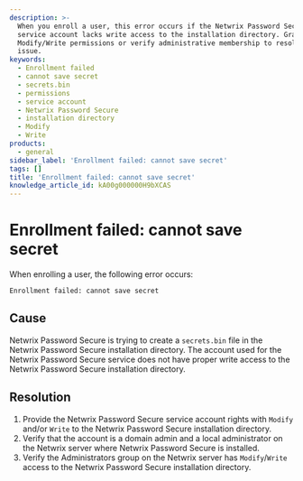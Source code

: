 ```yaml
---
description: >-
  When you enroll a user, this error occurs if the Netwrix Password Secure
  service account lacks write access to the installation directory. Grant
  Modify/Write permissions or verify administrative membership to resolve the
  issue.
keywords:
  - Enrollment failed
  - cannot save secret
  - secrets.bin
  - permissions
  - service account
  - Netwrix Password Secure
  - installation directory
  - Modify
  - Write
products:
  - general
sidebar_label: 'Enrollment failed: cannot save secret'
tags: []
title: 'Enrollment failed: cannot save secret'
knowledge_article_id: kA00g000000H9bXCAS
---
```


# Enrollment failed: cannot save secret

When enrolling a user, the following error occurs:

`Enrollment failed: cannot save secret`

## Cause

Netwrix Password Secure is trying to create a `secrets.bin` file in the Netwrix Password Secure installation directory. The account used for the Netwrix Password Secure service does not have proper write access to the Netwrix Password Secure installation directory.

## Resolution

1. Provide the Netwrix Password Secure service account rights with `Modify` and/or `Write` to the Netwrix Password Secure installation directory.
2. Verify that the account is a domain admin and a local administrator on the Netwrix server where Netwrix Password Secure is installed.
3. Verify the Administrators group on the Netwrix server has `Modify`/`Write` access to the Netwrix Password Secure installation directory.
